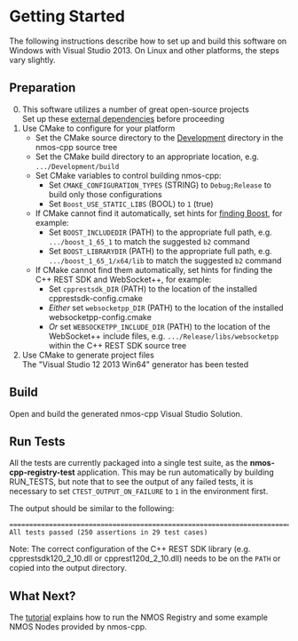 # Getting Started

The following instructions describe how to set up and build this software on Windows with Visual Studio 2013.
On Linux and other platforms, the steps vary slightly.

## Preparation

0. This software utilizes a number of great open-source projects  
   Set up these [external dependencies](Dependencies.md#preparation) before proceeding
1. Use CMake to configure for your platform
   - Set the CMake source directory to the [Development](../Development) directory in the nmos-cpp source tree
   - Set the CMake build directory to an appropriate location, e.g. ``.../Development/build``
   - Set CMake variables to control building nmos-cpp:
     - Set ``CMAKE_CONFIGURATION_TYPES`` (STRING) to ``Debug;Release`` to build only those configurations
     - Set ``Boost_USE_STATIC_LIBS`` (BOOL) to ``1`` (true)
   - If CMake cannot find it automatically, set hints for [finding Boost](https://cmake.org/cmake/help/latest/module/FindBoost.html), for example:
     - Set ``BOOST_INCLUDEDIR`` (PATH) to the appropriate full path, e.g. ``.../boost_1_65_1`` to match the suggested ``b2`` command
     - Set ``BOOST_LIBRARYDIR`` (PATH) to the appropriate full path, e.g. ``.../boost_1_65_1/x64/lib`` to match the suggested ``b2`` command
   - If CMake cannot find them automatically, set hints for finding the C++ REST SDK and WebSocket++, for example:
     - Set ``cpprestsdk_DIR`` (PATH) to the location of the installed cpprestsdk-config.cmake
     - *Either* set ``websocketpp_DIR`` (PATH) to the location of the installed websocketpp-config.cmake
     - *Or* set ``WEBSOCKETPP_INCLUDE_DIR`` (PATH) to the location of the WebSocket++ include files, e.g. ``.../Release/libs/websocketpp`` within the C++ REST SDK source tree
2. Use CMake to generate project files  
   The "Visual Studio 12 2013 Win64" generator has been tested

## Build

Open and build the generated nmos-cpp Visual Studio Solution.

## Run Tests

All the tests are currently packaged into a single test suite, as the **nmos-cpp-registry-test** application.
This may be run automatically by building RUN_TESTS, but note that to see the output of any failed tests,
it is necessary to set ``CTEST_OUTPUT_ON_FAILURE`` to ``1`` in the environment first.

The output should be similar to the following:

```
===============================================================================
All tests passed (250 assertions in 29 test cases)
```

Note: The correct configuration of the C++ REST SDK library (e.g. cpprestsdk120_2_10.dll or cpprest120d_2_10.dll) needs to be on the ``PATH`` or copied into the output directory.

## What Next?

The [tutorial](Tutorial.md) explains how to run the NMOS Registry and some example NMOS Nodes provided by nmos-cpp.
